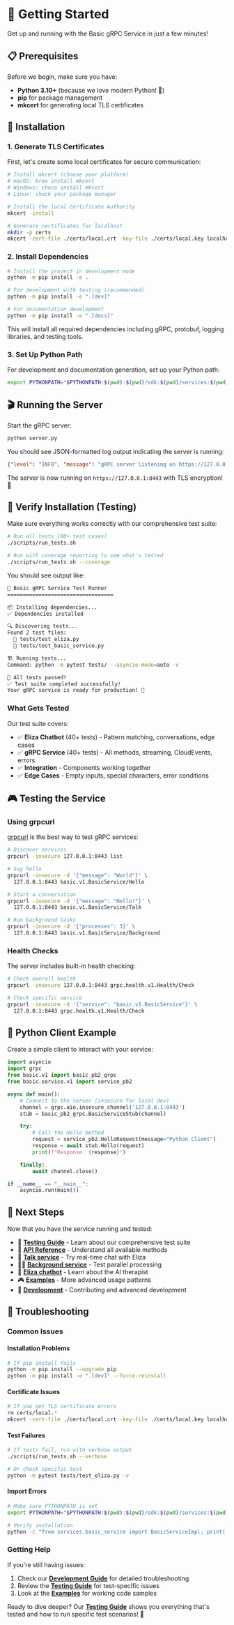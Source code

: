 # 🚀 Getting Started

Get up and running with the Basic gRPC Service in just a few minutes!

## 📋 Prerequisites

Before we begin, make sure you have:

- **Python 3.10+** (because we love modern Python! 🐍)
- **pip** for package management
- **mkcert** for generating local TLS certificates

## 🔧 Installation

### 1. Generate TLS Certificates

First, let's create some local certificates for secure communication:

```bash
# Install mkcert (choose your platform)
# macOS: brew install mkcert
# Windows: choco install mkcert
# Linux: check your package manager

# Install the local Certificate Authority
mkcert -install

# Generate certificates for localhost
mkdir -p certs
mkcert -cert-file ./certs/local.crt -key-file ./certs/local.key localhost 127.0.0.1 0.0.0.0 ::1
```

### 2. Install Dependencies

```bash
# Install the project in development mode
python -m pip install -e .

# For development with testing (recommended)
python -m pip install -e ".[dev]"

# For documentation development
python -m pip install -e ".[docs]"
```

This will install all required dependencies including gRPC, protobuf, logging libraries, and testing tools.

### 3. Set Up Python Path

For development and documentation generation, set up your Python path:

```bash
export PYTHONPATH="$PYTHONPATH:$(pwd):$(pwd)/sdk:$(pwd)/services:$(pwd)/utils"
```

## 🎬 Running the Server

Start the gRPC server:

```bash
python server.py
```

You should see JSON-formatted log output indicating the server is running:

```json
{"level": "INFO", "message": "gRPC server listening on https://127.0.0.1:8443 (HTTP/2)", "time": "2024-01-01T12:00:00.000Z"}
```

The server is now running on `https://127.0.0.1:8443` with TLS encryption! 🔐

## 🧪 Verify Installation (Testing)

Make sure everything works correctly with our comprehensive test suite:

```bash
# Run all tests (80+ test cases)
./scripts/run_tests.sh

# Run with coverage reporting to see what's tested
./scripts/run_tests.sh --coverage
```

You should see output like:
```bash
🧪 Basic gRPC Service Test Runner
==================================

📦 Installing dependencies...
✅ Dependencies installed

🔍 Discovering tests...
Found 2 test files:
  📄 tests/test_eliza.py
  📄 tests/test_basic_service.py

🏗️ Running tests...
Command: python -m pytest tests/ --asyncio-mode=auto -v

🎉 All tests passed!
✅ Test suite completed successfully!
Your gRPC service is ready for production! 🚀
```

### What Gets Tested

Our test suite covers:

- ✅ **Eliza Chatbot** (40+ tests) - Pattern matching, conversations, edge cases
- ✅ **gRPC Service** (40+ tests) - All methods, streaming, CloudEvents, errors
- ✅ **Integration** - Components working together
- ✅ **Edge Cases** - Empty inputs, special characters, error conditions

## 🎮 Testing the Service

### Using grpcurl

[grpcurl](https://github.com/fullstorydev/grpcurl) is the best way to test gRPC services:

```bash
# Discover services
grpcurl -insecure 127.0.0.1:8443 list

# Say hello
grpcurl -insecure -d '{"message": "World"}' \
  127.0.0.1:8443 basic.v1.BasicService/Hello

# Start a conversation
grpcurl -insecure -d '{"message": "Hello!"}' \
  127.0.0.1:8443 basic.v1.BasicService/Talk

# Run background tasks
grpcurl -insecure -d '{"processes": 3}' \
  127.0.0.1:8443 basic.v1.BasicService/Background
```

### Health Checks

The server includes built-in health checking:

```bash
# Check overall health
grpcurl -insecure 127.0.0.1:8443 grpc.health.v1.Health/Check

# Check specific service
grpcurl -insecure -d '{"service": "basic.v1.BasicService"}' \
  127.0.0.1:8443 grpc.health.v1.Health/Check
```

## 🐍 Python Client Example

Create a simple client to interact with your service:

```python
import asyncio
import grpc
from basic.v1 import basic_pb2_grpc
from basic.service.v1 import service_pb2

async def main():
    # Connect to the server (insecure for local dev)
    channel = grpc.aio.insecure_channel('127.0.0.1:8443')
    stub = basic_pb2_grpc.BasicServiceStub(channel)

    try:
        # Call the Hello method
        request = service_pb2.HelloRequest(message="Python Client")
        response = await stub.Hello(request)
        print(f"Response: {response}")

    finally:
        await channel.close()

if __name__ == "__main__":
    asyncio.run(main())
```

## 🎯 Next Steps

Now that you have the service running and tested:

- 🧪 **[Testing Guide](testing.md)** - Learn about our comprehensive test suite
- 📖 **[API Reference](reference/)** - Understand all available methods
- 💬 **[Talk service](reference/services.basic_service.md#talk)** - Try real-time chat with Eliza
- 🏃‍♂️ **[Background service](reference/services.basic_service.md#background)** - Test parallel processing
- 🧠 **[Eliza chatbot](reference/utils.eliza.md)** - Learn about the AI therapist
- 🎮 **[Examples](examples.md)** - More advanced usage patterns
- 🔧 **[Development](development.md)** - Contributing and advanced development

## 🐛 Troubleshooting

### Common Issues

#### Installation Problems
```bash
# If pip install fails
python -m pip install --upgrade pip
python -m pip install -e ".[dev]" --force-reinstall
```

#### Certificate Issues
```bash
# If you get TLS certificate errors
rm certs/local.*
mkcert -cert-file ./certs/local.crt -key-file ./certs/local.key localhost 127.0.0.1
```

#### Test Failures
```bash
# If tests fail, run with verbose output
./scripts/run_tests.sh --verbose

# Or check specific test
python -m pytest tests/test_eliza.py -v
```

#### Import Errors
```bash
# Make sure PYTHONPATH is set
export PYTHONPATH="$PYTHONPATH:$(pwd):$(pwd)/sdk:$(pwd)/services:$(pwd)/utils"

# Verify installation
python -c "from services.basic_service import BasicServiceImpl; print('OK')"
```

### Getting Help

If you're still having issues:

1. Check our **[Development Guide](development.md)** for detailed troubleshooting
2. Review the **[Testing Guide](testing.md)** for test-specific issues
3. Look at the **[Examples](examples.md)** for working code samples

Ready to dive deeper? Our **[Testing Guide](testing.md)** shows you everything that's tested and how to run specific test scenarios! 🎉
